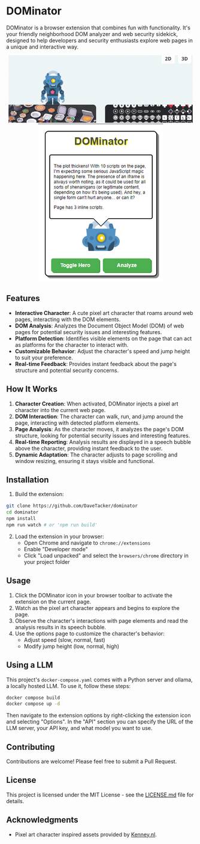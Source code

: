 # DOMinator

DOMinator is a browser extension that combines fun with functionality. It's your friendly neighborhood DOM analyzer and web security sidekick, designed to help developers and security enthusiasts explore web pages in a unique and interactive way.

<center>

![DOMinator Hero](./docs/assets/hero.gif)
![DOMinator Screenshot](./docs/assets/popup.png)

</center>

## Features

- **Interactive Character**: A cute pixel art character that roams around web pages, interacting with the DOM elements.
- **DOM Analysis**: Analyzes the Document Object Model (DOM) of web pages for potential security issues and interesting features.
- **Platform Detection**: Identifies visible elements on the page that can act as platforms for the character to interact with.
- **Customizable Behavior**: Adjust the character's speed and jump height to suit your preference.
- **Real-time Feedback**: Provides instant feedback about the page's structure and potential security concerns.

## How It Works

1. **Character Creation**: When activated, DOMinator injects a pixel art character into the current web page.
2. **DOM Interaction**: The character can walk, run, and jump around the page, interacting with detected platform elements.
3. **Page Analysis**: As the character moves, it analyzes the page's DOM structure, looking for potential security issues and interesting features.
4. **Real-time Reporting**: Analysis results are displayed in a speech bubble above the character, providing instant feedback to the user.
5. **Dynamic Adaptation**: The character adjusts to page scrolling and window resizing, ensuring it stays visible and functional.

## Installation

1. Build the extension:
```bash
git clone https://github.com/DaveTacker/dominator
cd dominator
npm install
npm run watch # or 'npm run build'
```

2. Load the extension in your browser:
   - Open Chrome and navigate to `chrome://extensions`
   - Enable "Developer mode"
   - Click "Load unpacked" and select the `browsers/chrome` directory in your project folder


## Usage

1. Click the DOMinator icon in your browser toolbar to activate the extension on the current page.
2. Watch as the pixel art character appears and begins to explore the page.
3. Observe the character's interactions with page elements and read the analysis results in its speech bubble.
4. Use the options page to customize the character's behavior:
   - Adjust speed (slow, normal, fast)
   - Modify jump height (low, normal, high)

## Using a LLM

This project's `docker-compose.yaml` comes with a Python server and ollama, a locally hosted LLM. To use it, follow these steps:

```bash
docker compose build
docker compose up -d
```

Then navigate to the extension options by right-clicking the extension icon and selecting "Options". In the "API" section you can specify the URL of the LLM server, your API key, and what model you want to use.

## Contributing

Contributions are welcome! Please feel free to submit a Pull Request.

## License

This project is licensed under the MIT License - see the [LICENSE.md](LICENSE.md) file for details.

## Acknowledgments

- Pixel art character inspired assets provided by [Kenney.nl](https://kenney.nl/assets).
